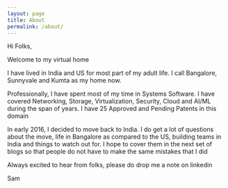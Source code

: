 ```yaml
---
layout: page
title: About
permalink: /about/
---
```


Hi Folks,

Welcome to my virtual home

I have lived in India and US for most part of my adult life. I call Bangalore, Sunnyvale and Kumta as my home now.

Professionally, I have spent most of my time in Systems Software. I have covered Networking, Storage, Virtualization, Security, Cloud and AI/ML during the span of years. I have 25 Approved and Pending Patents in this domain

In early 2016, I decided to move back to India. I do get a lot of questions about the move, life in Bangalore as compared to the US, building teams in India and things to watch out for. I hope to cover them in the next set of blogs so that people do not have to make the same mistakes that I did

Always excited to hear from folks, please do drop me a note on linkedin

Sam

